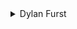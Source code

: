 <details>
<summary>Dylan Furst</summary>

- [500px](https://500px.com/p/fursty?view=photos)
- [Instagram](https://www.instagram.com/fursty/)

    <details>
    <summary>Wallpapers</summary>

    <a href="https://500px.com/photo/126434873/Down-Into-The-Fog-by-Dylan-Furst/">
      <img src="./authors/Dylan Furst/down-into-the-fog-(QHD).jpg" title="Down Into The Fog" width=600/>
    </a>

    </details>
</details>
